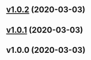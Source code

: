 
<a name="v1.0.2"></a>
## [v1.0.2](y/compare/v1.0.1...v1.0.2) (2020-03-03)


<a name="v1.0.1"></a>
## [v1.0.1](y/compare/v1.0.0...v1.0.1) (2020-03-03)


<a name="v1.0.0"></a>
## v1.0.0 (2020-03-03)

